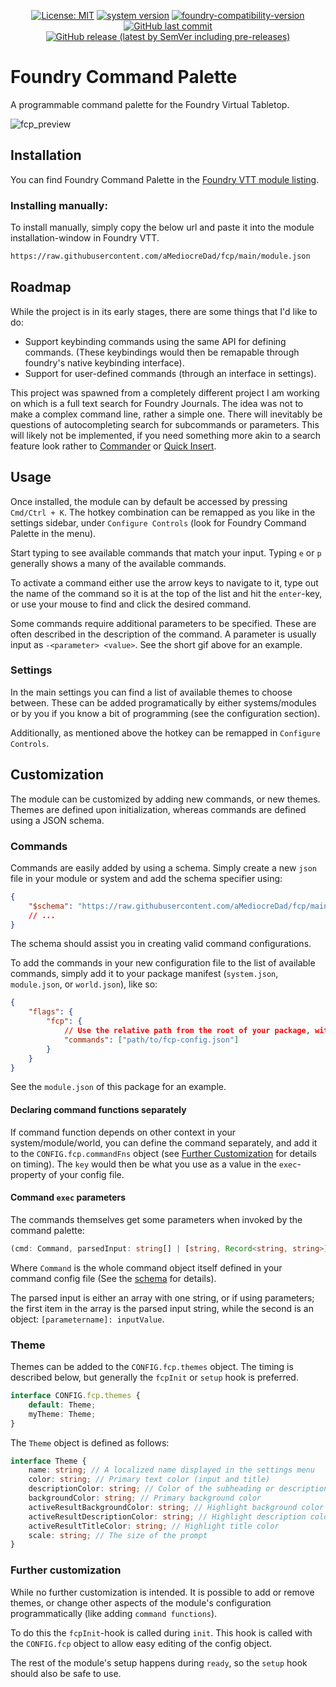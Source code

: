 <p align="center">
  <a href="https://github.com/amediocredad/fcp/blob/main/LICENSE" target="_blank">
    <img alt="License: MIT" src="https://img.shields.io/github/license/aMediocreDad/fcp?style=flat-square"/></a>
  <a href="https://github.com/amediocredad/fcp/releases/latest" target="_blank"><img alt="system version" src="https://img.shields.io/badge/dynamic/json.svg?url=https%3A%2F%2Fraw.githubusercontent.com%2Famediocredad%2Ffcp%2Fmain%2Fmodule.json&label=Version&query=$.version&colorB=blue&style=flat-square"/></a>
  <a href="https://foundryvtt.com" target="_blank">
    <img src="https://img.shields.io/badge/dynamic/json.svg?url=https%3A%2F%2Fraw.githubusercontent.com%2Famediocredad%2Ffcp%2Fmain%2Fmodule.json&label=Foundry&query=$.minimumCoreVersion&colorB=blue&style=flat-square" alt="foundry-compatibility-version"/></a>
  <a href="https://github.com/amediocredad/fcp/graphs/commit-activity" target="_blank"><img alt="GitHub last commit" src="https://img.shields.io/github/last-commit/amediocredad/fcp?style=flat-square&color=purple&label=Last%20commit"></a>
 <a href="https://github.com/amediocredad/fcp/releases/latest/" target="_blank"><img alt="GitHub release (latest by SemVer including pre-releases)" src="https://img.shields.io/badge/dynamic/json?color=red&label=Downloads&query=$.assets.0.download_count&url=https%3A%2F%2Fapi.github.com%2Frepos%2Famediocredad%2Ffcp%2Freleases%2Flatest&style=flat-square"></a>
</p>

# Foundry Command Palette

A programmable command palette for the Foundry Virtual Tabletop.

![fcp_preview](https://user-images.githubusercontent.com/9851733/184683045-42831ef3-6d3b-4adc-bf6c-e6136c490ad4.gif)

## Installation

You can find Foundry Command Palette in the [Foundry VTT module listing](https://foundryvtt.com/packages/fcp).

### Installing manually:

To install manually, simply copy the below url and paste it into the module installation-window in Foundry VTT.

```bash
https://raw.githubusercontent.com/aMediocreDad/fcp/main/module.json
```

## Roadmap

While the project is in its early stages, there are some things that I'd like to do:

-   Support keybinding commands using the same API for defining commands. (These keybindings would then be remapable through foundry's native keybinding interface).
-   Support for user-defined commands (through an interface in settings).

This project was spawned from a completely different project I am working on which is a full text search for Foundry Journals. The idea was not to make a complex command line, rather a simple one. There will inevitably be questions of autocompleting search for subcommands or parameters. This will likely not be implemented, if you need something more akin to a search feature look rather to [Commander](https://foundryvtt.com/packages/commander) or [Quick Insert](https://foundryvtt.com/packages/quick-insert).

## Usage

Once installed, the module can by default be accessed by pressing `Cmd/Ctrl + K`. The hotkey combination can be remapped as you like in the settings sidebar, under `Configure Controls` (look for Foundry Command Palette in the menu).

Start typing to see available commands that match your input. Typing `e` or `p` generally shows a many of the available commands.

To activate a command either use the arrow keys to navigate to it, type out the name of the command so it is at the top of the list and hit the `enter`-key, or use your mouse to find and click the desired command.

Some commands require additional parameters to be specified. These are often described in the description of the command. A parameter is usually input as `-<parameter> <value>`. See the short gif above for an example.

### Settings

In the main settings you can find a list of available themes to choose between. These can be added programatically by either systems/modules or by you if you know a bit of programming (see the configuration section).

Additionally, as mentioned above the hotkey can be remapped in `Configure Controls`.

## Customization

The module can be customized by adding new commands, or new themes. Themes are defined upon initialization, whereas commands are defined using a JSON schema.

### Commands

Commands are easily added by using a schema. Simply create a new `json` file in your module or system and add the schema specifier using:

```json
{
	"$schema": "https://raw.githubusercontent.com/aMediocreDad/fcp/main/schema/commands.json"
	// ...
}
```

The schema should assist you in creating valid command configurations.

To add the commands in your new configuration file to the list of available commands, simply add it to your package manifest (`system.json`, `module.json`, or `world.json`), like so:

```json
{
	"flags": {
		"fcp": {
			// Use the relative path from the root of your package, with no `/` or `./` preceding it.
			"commands": ["path/to/fcp-config.json"]
		}
	}
}
```

See the `module.json` of this package for an example.

#### Declaring command functions separately

If command function depends on other context in your system/module/world, you can define the command separately, and add it to the `CONFIG.fcp.commandFns` object (see [Further Customization](#further-customization) for details on timing). The `key` would then be what you use as a value in the `exec`-property of your config file.

#### Command `exec` parameters

The commands themselves get some parameters when invoked by the command palette:

```ts
(cmd: Command, parsedInput: string[] | [string, Record<string, string>]) => void
```

Where `Command` is the whole command object itself defined in your command config file (See the [schema](https://github.com/aMediocreDad/fcp/blob/main/schema/commands.json) for details).

The parsed input is either an array with one string, or if using parameters; the first item in the array is the parsed input string, while the second is an object: `[parametername]: inputValue`.

### Theme

Themes can be added to the `CONFIG.fcp.themes` object. The timing is described below, but generally the `fcpInit` or `setup` hook is preferred.

```ts
interface CONFIG.fcp.themes {
	default: Theme;
	myTheme: Theme;
}
```

The `Theme` object is defined as follows:

```ts
interface Theme {
	name: string; // A localized name displayed in the settings menu
	color: string; // Primary text color (input and title)
	descriptionColor: string; // Color of the subheading or description text
	backgroundColor: string; // Primary background color
	activeResultBackgroundColor: string; // Highlight background color
	activeResultDescriptionColor: string; // Highlight description color
	activeResultTitleColor: string; // Highlight title color
	scale: string; // The size of the prompt
}
```

### Further customization

While no further customization is intended. It is possible to add or remove themes, or change other aspects of the module's configuration programmatically (like adding `command functions`).

To do this the `fcpInit`-hook is called during `init`. This hook is called with the `CONFIG.fcp` object to allow easy editing of the config object.

The rest of the module's setup happens during `ready`, so the `setup` hook should also be safe to use.
